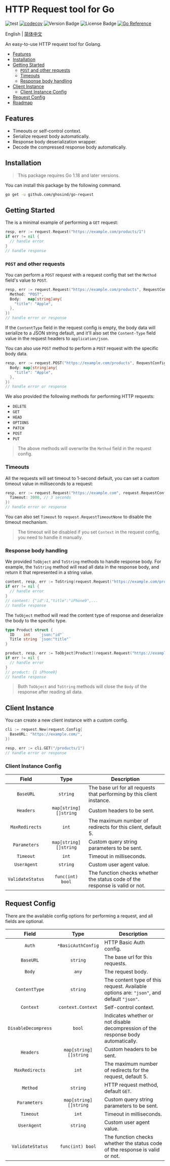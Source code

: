 # HTTP Request tool for Go

![test](https://github.com/ghosind/go-request/workflows/test/badge.svg)
[![codecov](https://codecov.io/gh/ghosind/go-request/branch/main/graph/badge.svg)](https://codecov.io/gh/ghosind/go-request)
![Version Badge](https://img.shields.io/github/v/release/ghosind/go-request)
![License Badge](https://img.shields.io/github/license/ghosind/go-request)
[![Go Reference](https://pkg.go.dev/badge/github.com/ghosind/go-request.svg)](https://pkg.go.dev/github.com/ghosind/go-request)

English | [简体中文](./README_CN.md)

An easy-to-use HTTP request tool for Golang.

- [Features](#features)
- [Installation](#installation)
- [Getting Started](#getting-started)
  - [`POST` and other requests](#post-and-other-requests)
  - [Timeouts](#timeouts)
  - [Response body handling](#response-body-handling)
- [Client Instance](#client-instance)
  - [Client Instance Config](#client-instance-config)
- [Request Config](#request-config)
- [Roadmap](#roadmap)

## Features

- Timeouts or self-control context.
- Serialize request body automatically.
- Response body deserialization wrapper.
- Decode the compressed response body automatically.

## Installation

> This package requires Go 1.18 and later versions.

You can install this package by the following command.

```sh
go get -u github.com/ghosind/go-request
```

## Getting Started

The is a minimal example of performing a `GET` request:

```go
resp, err := request.Request("https://example.com/products/1")
if err != nil {
  // handle error
}
// handle response
```

### `POST` and other requests

You can perform a `POST` request with a request config that set the `Method` field's value to `POST`.

```go
resp, err := request.Request("https://example.com/products", RequestConfig{
  Method: "POST",
  Body:   map[string]any{
    "title": "Apple",
  },
})
// handle error or response
```

If the `ContentType` field in the request config is empty, the body data will serialize to a JSON string default, and it'll also set the `Content-Type` field value in the request headers to `application/json`.

You can also use `POST` method to perform a `POST` request with the specific body data.

```go
resp, err := request.POST("https://example.com/products", RequestConfig{
  Body: map[string]any{
    "title": "Apple",
  },
})
// handle error or response
```

We also provided the following methods for performing HTTP requests:

- `DELETE`
- `GET`
- `HEAD`
- `OPTIONS`
- `PATCH`
- `POST`
- `PUT`

> The above methods will overwrite the `Method` field in the request config.

### Timeouts

All the requests will set timeout to 1-second default, you can set a custom timeout value in milliseconds to a request:

```go
resp, err := request.Request("https://example.com", request.RequestConfig{
  Timeout: 3000, // 3 seconds
})
// handle error or response
```

You can also set `Timeout` to `request.RequestTimeoutNone` to disable the timeout mechanism.

> The timeout will be disabled if you set `Context` in the request config, you need to handle it manually.

### Response body handling

We provided `ToObject` and `ToString` methods to handle response body. For example, the `ToString` method will read all data in the response body, and return it that represented in a string value.

```go
content, resp, err := ToString(request.Request("https://example.com/products/1"))
if err != nil {
  // handle error
}
// content: {"id":1,"title":"iPhone9",...
// handle response
```

The `ToObject` method will read the content type of response and deserialize the body to the specific type.

```go
type Product struct {
  ID    int    `json:"id"`
  Title string `json:"title"`
}

product, resp, err := ToObject[Product](request.Request("https://example.com/products/1"))
if err != nil {
  // handle error
}
// product: {1 iPhone9}
// handle response
```

> Both `ToObject` and `ToString` methods will close the `Body` of the response after reading all data.

## Client Instance

You can create a new client instance with a custom config.

```go
cli := request.New(request.Config{
  BaseURL: "https://example.com/",
})

resp, err := cli.GET("/products/1")
// handle error or response
```

### Client Instance Config

| Field | Type | Description |
|:-----:|:----:|-------------|
| `BaseURL` | `string` | The base url for all requests that performing by this client instance. |
| `Headers` | `map[string][]string` | Custom headers to be sent. |
| `MaxRedirects` | `int` | The maximum number of redirects for this client, default 5. |
| `Parameters` | `map[string][]string` | Custom query string parameters to be sent. |
| `Timeout` | `int` | Timeout in milliseconds. |
| `UserAgent` | `string` | Custom user agent value. |
| `ValidateStatus` | `func(int) bool` | The function checks whether the status code of the response is valid or not. |

## Request Config

There are the available config options for performing a request, and all fields are optional.

| Field | Type | Description |
|:-----:|:----:|-------------|
| `Auth` | `*BasicAuthConfig` | HTTP Basic Auth config. |
| `BaseURL` | `string` | The base url for this requests. |
| `Body` | `any` | The request body. |
| `ContentType` | `string` | The content type of this request. Available options are: `"json"`, and default `"json"`. |
| `Context` | `context.Context` | Self-control context. |
| `DisableDecompress` | `bool` | Indicates whether or not disable decompression of the response body automatically. |
| `Headers` | `map[string][]string` | Custom headers to be sent. |
| `MaxRedirects` | `int` | The maximum number of redirects for the request, default 5. |
| `Method` | `string` | HTTP request method, default `GET`. |
| `Parameters` | `map[string][]string` | Custom query string parameters to be sent. |
| `Timeout` | `int` | Timeout in milliseconds. |
| `UserAgent` | `string` | Custom user agent value. |
| `ValidateStatus` | `func(int) bool` | The function checks whether the status code of the response is valid or not. |
